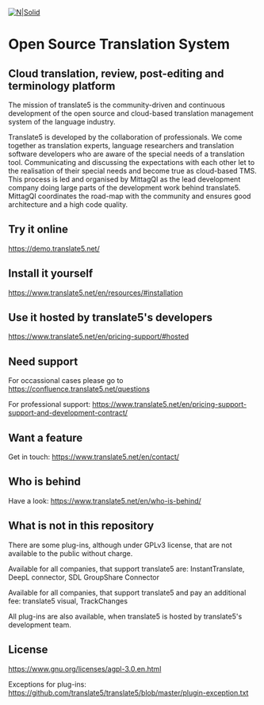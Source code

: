 [![N|Solid](https://www.translate5.net/wp-content/uploads/2020/02/translate5-logo.png)](https://www.translate5.net/)
# Open Source Translation System
## Cloud translation, review, post-editing and terminology platform
 The mission of translate5 is the community-driven and continuous development of the open source and cloud-based translation management system of the language industry.
 
 Translate5 is developed by the collaboration of professionals. We come together as translation experts, language researchers and translation software developers who are aware of the special needs of a translation tool. Communicating and discussing the expectations with each other let to the realisation of their special needs and become true as cloud-based TMS. This process is led and organised by MittagQI as the lead development company doing large parts of the development work behind translate5. MittagQI coordinates the road-map with the community and ensures good architecture and a high code quality.
 
## Try it online
https://demo.translate5.net/

## Install it yourself
https://www.translate5.net/en/resources/#installation
## Use it hosted by translate5's developers
https://www.translate5.net/en/pricing-support/#hosted

## Need support
For occassional cases please go to
https://confluence.translate5.net/questions

For professional support:
https://www.translate5.net/en/pricing-support-support-and-development-contract/
## Want a feature
Get in touch:
https://www.translate5.net/en/contact/

## Who is behind
Have a look:
https://www.translate5.net/en/who-is-behind/

## What is not in this repository
There are some plug-ins, although under GPLv3 license, that are not available to the public without charge. 

Available for all companies, that support translate5 are: InstantTranslate, DeepL connector, SDL GroupShare Connector

Available for all companies, that support translate5 and pay an additional fee:  translate5 visual, TrackChanges

All plug-ins are also available, when translate5 is hosted by translate5's development team.

## License
https://www.gnu.org/licenses/agpl-3.0.en.html

Exceptions for plug-ins:
https://github.com/translate5/translate5/blob/master/plugin-exception.txt
